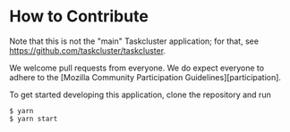 # How to Contribute

Note that this is not the "main" Taskcluster application; for that, see https://github.com/taskcluster/taskcluster.

We welcome pull requests from everyone. We do expect everyone to adhere to the [Mozilla Community Participation Guidelines][participation].

To get started developing this application, clone the repository and run

```shell
$ yarn
$ yarn start
```

